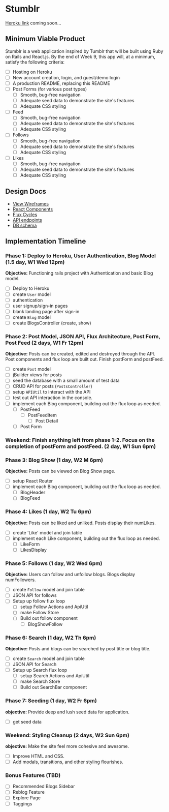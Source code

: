 # Stumblr

[Heroku link][heroku] coming soon...

[heroku]: http://www.herokuapp.com

## Minimum Viable Product

Stumblr is a web application inspired by Tumblr that will be built using Ruby on Rails and React.js.  By the end of Week 9, this app will, at a minimum, satisfy the following criteria:

- [ ] Hosting on Heroku
- [ ] New account creation, login, and guest/demo login
- [ ] A production README, replacing this README
- [ ] Post Forms (for various post types)
  - [ ] Smooth, bug-free navigation
  - [ ] Adequate seed data to demonstrate the site's features
  - [ ] Adequate CSS styling
- [ ] Feed
  - [ ] Smooth, bug-free navigation
  - [ ] Adequate seed data to demonstrate the site's features
  - [ ] Adequate CSS styling
- [ ] Follows
  - [ ] Smooth, bug-free navigation
  - [ ] Adequate seed data to demonstrate the site's features
  - [ ] Adequate CSS styling
- [ ] Likes
  - [ ] Smooth, bug-free navigation
  - [ ] Adequate seed data to demonstrate the site's features
  - [ ] Adequate CSS styling

## Design Docs
* [View Wireframes][views]
* [React Components][components]
* [Flux Cycles][flux-cycles]
* [API endpoints][api-endpoints]
* [DB schema][schema]

[views]: docs/views.md
[components]: docs/components.md
[flux-cycles]: docs/flux-cycles.md
[api-endpoints]: docs/api-endpoints.md
[schema]: docs/schema.md

## Implementation Timeline

### Phase 1: Deploy to Heroku, User Authentication, Blog Model (1.5 day, W1 Wed 12pm)

**Objective:** Functioning rails project with Authentication and basic Blog model.

- [ ] Deploy to Heroku
- [ ] create `User` model
- [ ] authentication
- [ ] user signup/sign-in pages
- [ ] blank landing page after sign-in
- [ ] create `Blog` model
- [ ] create BlogsController (create, show)

### Phase 2: Post Model, JSON API, Flux Architecture, Post Form, Post Feed  (2 days, W1 Fr 12pm)

**Objective:** Posts can be created, edited and destroyed through
the API. Post components and flux loop are built out. Finish postForm and postFeed.

- [ ] create `Post` model
- [ ] jBuilder views for posts
- [ ] seed the database with a small amount of test data
- [ ] CRUD API for posts (`PostsController`)
- [ ] setup `APIUtil` to interact with the API
- [ ] test out API interaction in the console.
- [ ] implement each Blog component, building out the flux loop as needed.
  - [ ] PostFeed
    - [ ] PostFeedItem  
      - [ ] Post Detail
  - [ ] Post Form

### Weekend: Finish anything left from phase 1-2. Focus on the completion of postForm and postFeed. (2 day, W1 Sun 6pm)

### Phase 3: Blog Show (1 day, W2 M 6pm)

**Objective:** Posts can be viewed on Blog Show page.

- [ ] setup React Router
- [ ] implement each Blog component, building out the flux loop as needed.
  - [ ] BlogHeader
  - [ ] BlogFeed

### Phase 4: Likes (1 day, W2 Tu 6pm)

**Objective:** Posts can be liked and unliked. Posts display their numLikes.

- [ ] create 'Like' model and join table
- [ ] implement each Like component, building out the flux loop as needed.
  - [ ] LikeForm
  - [ ] LikesDisplay

### Phase 5: Follows (1 day, W2 Wed 6pm)

**Objective:** Users can follow and unfollow blogs. Blogs display numFollowers.

- [ ] create `Follow` model and join table
- [ ] JSON API for follows
- [ ] Setup up follow flux loop
  - [ ] setup Follow Actions and ApiUtil
  - [ ] make Follow Store
  - [ ] Build out follow component
    - [ ] BlogShowFollow

### Phase 6: Search (1 day, W2 Th 6pm)

**Objective:** Posts and blogs can be searched by post title or blog title.

- [ ] create `Search` model and join table
- [ ] JSON API for Search
- [ ] Setup up Search flux loop
  - [ ] setup Search Actions and ApiUtil
  - [ ] make Search Store
  - [ ] Build out SearchBar component

### Phase 7: Seeding (1 day, W2 Fr 6pm)

**objective:** Provide deep and lush seed data for application.

- [ ] get seed data

### Weekend: Styling Cleanup (2 days, W2 Sun 6pm)

**objective:** Make the site feel more cohesive and awesome.

- [ ] Improve HTML and CSS.
- [ ] Add modals, transitions, and other styling flourishes.

### Bonus Features (TBD)
- [ ] Recommended Blogs Sidebar
- [ ] Reblog Feature
- [ ] Explore Page
- [ ] Taggings

[phase-one]: docs/phases/phase1.md
[phase-two]: docs/phases/phase2.md
[phase-three]: docs/phases/phase3.md
[phase-four]: docs/phases/phase4.md
[phase-five]: docs/phases/phase5.md
[phase-six]: docs/phases/phase6.md
[phase-seven]: docs/phases/phase7.md

